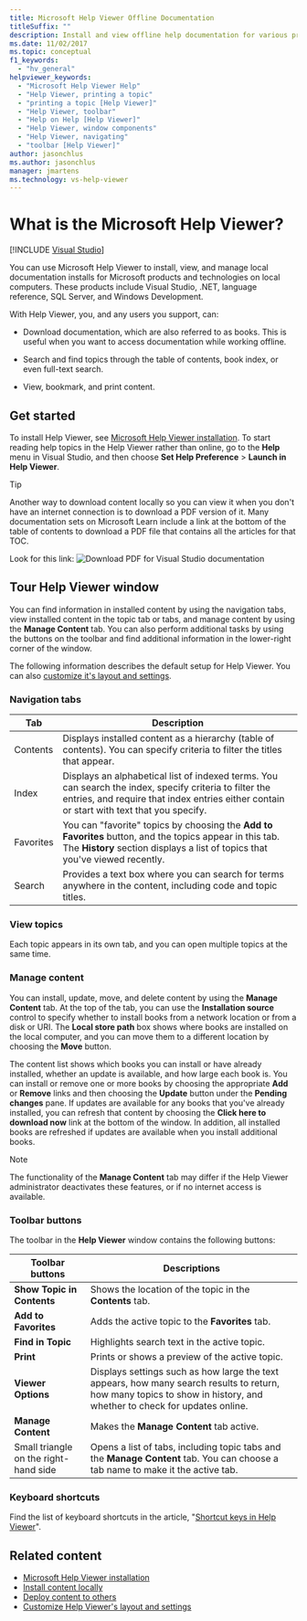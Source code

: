 ```yaml
---
title: Microsoft Help Viewer Offline Documentation
titleSuffix: ""
description: Install and view offline help documentation for various products and technologies, such as Visual Studio and .NET, using Microsoft Help Viewer.
ms.date: 11/02/2017
ms.topic: conceptual
f1_keywords:
  - "hv_general"
helpviewer_keywords:
  - "Microsoft Help Viewer Help"
  - "Help Viewer, printing a topic"
  - "printing a topic [Help Viewer]"
  - "Help Viewer, toolbar"
  - "Help on Help [Help Viewer]"
  - "Help Viewer, window components"
  - "Help Viewer, navigating"
  - "toolbar [Help Viewer]"
author: jasonchlus
ms.author: jasonchlus
manager: jmartens
ms.technology: vs-help-viewer
---
```

# What is the Microsoft Help Viewer? 

 [!INCLUDE [Visual Studio](~/includes/applies-to-version/vs-windows-only.md)]

You can use Microsoft Help Viewer to install, view, and manage local documentation installs for Microsoft products and technologies on local computers. These products include Visual Studio, .NET, language reference, SQL Server, and Windows Development. 

With Help Viewer, you, and any users you support, can:

- Download documentation, which are also referred to as books. This is useful when you want to access documentation while working offline. 

- Search and find topics through the table of contents, book index, or even full-text search. 

- View, bookmark, and print content.


## Get started 

To install Help Viewer, see [Microsoft Help Viewer installation](../help-viewer/installation.md). To start reading help topics in the Help Viewer rather than online, go to the **Help** menu in Visual Studio, and then choose **Set Help Preference** > **Launch in Help Viewer**.

> [!TIP]
> Another way to download content locally so you can view it when you don't have an internet connection is to download a PDF version of it. Many documentation sets on Microsoft Learn include a link at the bottom of the table of contents to download a PDF file that contains all the articles for that TOC.
>
> Look for this link:
> ![Download PDF for Visual Studio documentation](media/overview/download-pdf.png)

## Tour Help Viewer window

You can find information in installed content by using the navigation tabs, view installed content in the topic tab or tabs, and manage content by using the **Manage Content** tab. You can also perform additional tasks by using the buttons on the toolbar and find additional information in the lower-right corner of the window.

The following information describes the default setup for Help Viewer. You can also [customize it's layout and settings](../help-viewer/customize.md).

### Navigation tabs

|Tab|Description|
|---|-----------|
|Contents|Displays installed content as a hierarchy (table of contents). You can specify criteria to filter the titles that appear.|
|Index|Displays an alphabetical list of indexed terms. You can search the index, specify criteria to filter the entries, and require that index entries either contain or start with text that you specify.|
|Favorites|You can "favorite" topics by choosing the **Add to Favorites** button, and the topics appear in this tab. The **History** section displays a list of topics that you've viewed recently.|
|Search|Provides a text box where you can search for terms anywhere in the content, including code and topic titles.|

### View topics

Each topic appears in its own tab, and you can open multiple topics at the same time.

### Manage content

You can install, update, move, and delete content by using the **Manage Content** tab. At the top of the tab, you can use the **Installation source** control to specify whether to install books from a network location or from a disk or URI. The **Local store path** box shows where books are installed on the local computer, and you can move them to a different location by choosing the **Move** button.

The content list shows which books you can install or have already installed, whether an update is available, and how large each book is. You can install or remove one or more books by choosing the appropriate **Add** or **Remove** links and then choosing the **Update** button under the **Pending changes** pane. If updates are available for any books that you've already installed, you can refresh that content by choosing the **Click here to download now** link at the bottom of the window. In addition, all installed books are refreshed if updates are available when you install additional books.

> [!NOTE]
> The functionality of the **Manage Content** tab may differ if the Help Viewer administrator deactivates these features, or if no internet access is available.

### Toolbar buttons

The toolbar in the **Help Viewer** window contains the following buttons:

| Toolbar buttons | Descriptions |
|-----------------|--------------|
| **Show Topic in Contents**|Shows the location of the topic in the **Contents** tab.|
| **Add to Favorites**|Adds the active topic to the **Favorites** tab.|
| **Find in Topic**|Highlights search text in the active topic.|
| **Print**|Prints or shows a preview of the active topic.|
| **Viewer Options**|Displays settings such as how large the text appears, how many search results to return, how many topics to show in history, and whether to check for updates online.|
| **Manage Content**|Makes the **Manage Content** tab active.|
| Small triangle on the right-hand side|Opens a list of tabs, including topic tabs and the **Manage Content** tab. You can choose a tab name to make it the active tab.|

### Keyboard shortcuts

Find the list of keyboard shortcuts in the article, "[Shortcut keys in Help Viewer](shortcut-keys.md)".

## Related content

- [Microsoft Help Viewer installation](../help-viewer/installation.md)
- [Install content locally](../help-viewer/install-manage-local-content.md)
- [Deploy content to others](../help-viewer/administrator-guide.md)
- [Customize Help Viewer's layout and settings](../help-viewer/customize.md)
